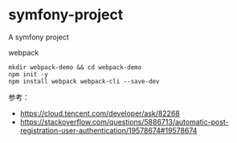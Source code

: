 # symfony-project
A symfony project 


webpack
```
mkdir webpack-demo && cd webpack-demo
npm init -y
npm install webpack webpack-cli --save-dev
```

参考：
* https://cloud.tencent.com/developer/ask/82268
* https://stackoverflow.com/questions/5886713/automatic-post-registration-user-authentication/19578674#19578674